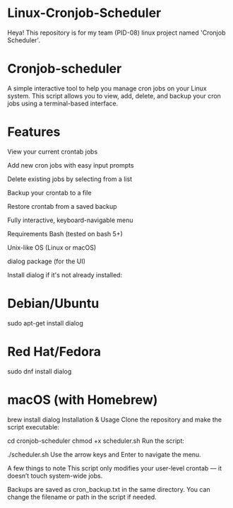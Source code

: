 # Linux-Cronjob-Scheduler
Heya! This repository is for my team (PID-08) linux project named 'Cronjob Scheduler'.


# Cronjob-scheduler
A simple interactive tool to help you manage cron jobs on your Linux system.
This script allows you to view, add, delete, and backup your cron jobs using a terminal-based interface.

# Features
View your current crontab jobs

Add new cron jobs with easy input prompts

Delete existing jobs by selecting from a list

Backup your crontab to a file

Restore crontab from a saved backup

Fully interactive, keyboard-navigable menu

Requirements
Bash (tested on bash 5+)

Unix-like OS (Linux or macOS)

dialog package (for the UI)

Install dialog if it's not already installed:

# Debian/Ubuntu
sudo apt-get install dialog

# Red Hat/Fedora
sudo dnf install dialog

# macOS (with Homebrew)
brew install dialog
Installation & Usage
Clone the repository and make the script executable:

cd cronjob-scheduler
chmod +x scheduler.sh
Run the script:

./scheduler.sh
Use the arrow keys and Enter to navigate the menu.

A few things to note
This script only modifies your user-level crontab — it doesn’t touch system-wide jobs.

Backups are saved as cron_backup.txt in the same directory. You can change the filename or path in the script if needed.
